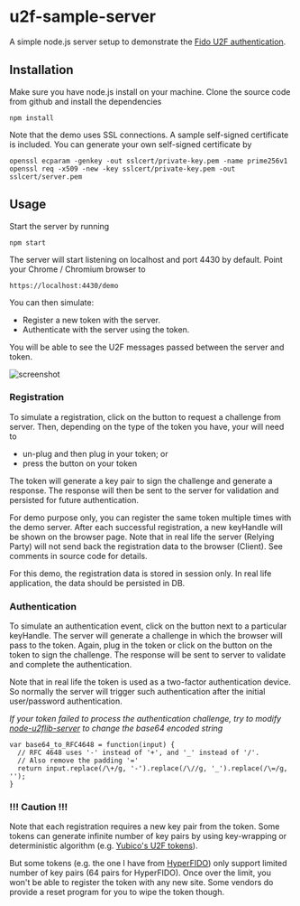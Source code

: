 u2f-sample-server
==================

A simple node.js server setup to demonstrate the [Fido U2F authentication](https://fidoalliance.org/about/overview/).

Installation
------------

Make sure you have node.js install on your machine.  Clone the source code from github and install the dependencies

```
npm install
```

Note that the demo uses SSL connections. A sample self-signed certificate is included.  You can generate your own self-signed certificate by
```
openssl ecparam -genkey -out sslcert/private-key.pem -name prime256v1
openssl req -x509 -new -key sslcert/private-key.pem -out sslcert/server.pem
```


Usage
-----

Start the server by running
```
npm start
```

The server will start listening on localhost and port 4430 by default.  Point your Chrome / Chromium browser to
```
https://localhost:4430/demo
```

You can then simulate:
- Register a new token with the server.
- Authenticate with the server using the token.

You will be able to see the U2F messages passed between the server and token.

![screenshot](https://3.bp.blogspot.com/-wKHw9zu5T5w/VyWV4H8ggPI/AAAAAAAACek/wd4tFYuwT5s5tVQFamU3B0mL13QYbHxqACLcB/s640/screenshot01.png "screenshot")

### Registration

To simulate a registration, click on the button to request a challenge from server.  Then, depending on the type of the token you have, your will need to
- un-plug and then plug in your token; or
- press the button on your token

The token will generate a key pair to sign the challenge and generate a response.  The response will then be sent to the server for validation and persisted for future authentication.

For demo purpose only, you can register the same token multiple times with the demo server.  After each successful registration, a new keyHandle will be shown on the browser page.  Note that in real life the server (Relying Party) will not send back the registration data to the browser (Client).  See comments in source code for details.

For this demo, the registration data is stored in session only.  In real life application, the data should be persisted in DB.

### Authentication

To simulate an authentication event, click on the button next to a particular keyHandle.  The server will generate a challenge in which the browser will pass to the token.  Again, plug in the token or click on the button on the token to sign the challenge. The response will be sent to server to validate and complete the authentication.

Note that in real life the token is used as a two-factor authentication device.  So normally the server will trigger such authentication after the initial user/password authentication.

*If your token failed to process the authentication challenge, try to modify [node-u2flib-server](https://github.com/kitsook/node-u2flib-server/blob/master/lib/u2f.js#L195) to change the base64 encoded string*

```
var base64_to_RFC4648 = function(input) {
  // RFC 4648 uses '-' instead of '+', and '_' instead of '/'.
  // Also remove the padding '='
  return input.replace(/\+/g, '-').replace(/\//g, '_').replace(/\=/g, '');
}
```

### !!! Caution !!!

Note that each registration requires a new key pair from the token.  Some tokens can generate infinite number of key pairs by using key-wrapping or deterministic algorithm (e.g. [Yubico's U2F tokens](https://www.yubico.com/2014/11/yubicos-u2f-key-wrapping/)).

But some tokens (e.g. the one I have from [HyperFIDO](http://hyperfido.com/)) only support limited number of key pairs (64 pairs for HyperFIDO). Once over the limit, you won't be able to register the token with any new site.  Some vendors do provide a reset program for you to wipe the token though.
